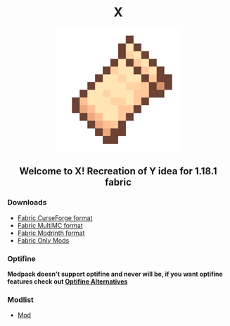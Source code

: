 <h1 align="center"> X </h1>
<div align="center"><img src="icon.png"></div>
<h2 align="center">Welcome to X! Recreation of Y idea for 1.18.1 fabric</h2>

### Downloads
- [Fabric CurseForge format]()
- [Fabric MultiMC format]()
- [Fabric Modrinth format]()
- [Fabric Only Mods]()

### Optifine
**Modpack doesn't support optifine and never will be, if you want optifine features check out [Optifine Alternatives](https://lambdaurora.dev/optifine_alternatives/)**

### Modlist
- [Mod]()
